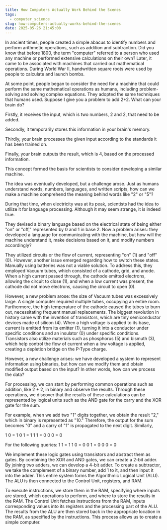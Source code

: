 ```yaml
---
title: How Computers Actually Work Behind the Scenes
tags:
  - computer_science
slug: how-computers-actually-works-behind-the-scenes
date: 2025-05-26 21:45:00
---
```

In ancient times, people created a simple abacus to identify numbers and perform arithmetic operations, such as addition and subtraction. Did you know that before 1800, the term "computer" referred to a person who used any machine or performed extensive calculations on their own? Later, it came to be associated with machines that carried out mathematical operations. During World War II, handwritten square roots were used by people to calculate and launch bombs.

At some point, people began to consider the need for a machine that could perform the same mathematical operations as humans, including problem-solving and solving complex equations. They adopted the same techniques that humans used.
Suppose I give you a problem to add 2+2. What can your brain do?

Firstly, it receives the input, which is two numbers, 2 and 2, that need to be added.

Secondly, it temporarily stores this information in your brain's memory.

Thirdly, your brain processes the given input according to the standards it has been trained on.

Finally, your brain outputs the result, which is 4, based on the processed information.

This concept formed the basis for scientists to consider developing a similar machine.

The idea was eventually developed, but a challenge arose. Just as humans understand words, numbers, languages, and written scripts, how can we make a machine comprehend the meaning behind words like "2" or "5"?

During that time, when electricity was at its peak, scientists had the idea to utilize it for language processing. Although it may seem strange, it is indeed true.

They devised a binary language based on the electrical state of being either "on" or "off," represented by 0 and 1 in base 2.
Now a problem arises: they developed a language for communicating with the machine, but how will the machine understand it, make decisions based on it, and modify numbers accordingly?

They utilized circuits or the flow of current, representing "on" (1) and "off" (0). However, another issue emerged regarding how to switch these states. Manually using batteries was not a viable solution. To address this, they employed Vacuum tubes, which consisted of a cathode, grid, and anode. When a high current passed through, the cathode emitted electrons, allowing the circuit to close (1), and when a low current was present, the cathode did not move electrons, causing the circuit to open (0).

However, a new problem arose: the size of Vacuum tubes was excessively large. A single computer required multiple tubes, occupying an entire room. Furthermore, the high temperature of the cathode caused the tubes to burn out, necessitating frequent manual replacements.
The biggest revolution in history came with the invention of transistors, which are tiny semiconductor devices made of silicon (4). When a high voltage is applied to its base, current is emitted from its emitter (1), turning it into a conductor under specific conditions and an insulator (0) under specific conditions. Transistors also utilize materials such as phosphorus (5) and bismuth (3), which help control the flow of current when a low voltage is applied, creating a depletion bridge on the P-Type charge.

However, a new challenge arises: we have developed a system to represent information using binaries, but how can we modify them and obtain modified output based on the input? In other words, how can we process the data?

For processing, we can start by performing common operations such as addition, like 2 + 2, in binary and observe the results. Through these operations, we discover that the results of these calculations can be represented by logical units such as the AND gate for the carry and the XOR gate for the sum.

For example, when we add two "1" digits together, we obtain the result "2," which in binary is represented as "10." Therefore, the output for the sum becomes "0" and a carry of "1" is propagated to the next digit.
Similarly,

1 0 = 1 
0 1 = 1
1 1 = 0
0 0 = 0

For the following queries: 
1 1 = 1 
1 0 = 0
0 1 = 0
0 0 = 0

We implement these logic gates using transistors and abstract them as gates. By combining the XOR and AND gates, we can create a 2-bit adder. By joining two adders, we can develop a 4-bit adder. To create a subtractor, we take the complement of a binary number, add 1 to it, and then input it into the adder. This entire system forms the Algorithmic Logical Unit (ALU). The ALU is then connected to the Control Unit, registers, and RAM.

To execute instructions, we store them in the RAM, specifying where inputs are stored, which operations to perform, and where to store the results in the RAM. The Control Unit fetches instructions from the RAM, inputs corresponding values into its registers and the processing part of the ALU. The results from the ALU are then stored back in the appropriate location in the RAM, as specified by the instructions. This process allows us to create a simple computer.

